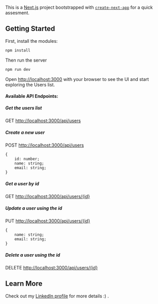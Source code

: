 This is a [Next.js](https://nextjs.org/) project bootstrapped with [`create-next-app`](https://github.com/vercel/next.js/tree/canary/packages/create-next-app) for a quick assesment.

## Getting Started

First, install the modules:

```bash
npm install
```
Then run the server
```bash
npm run dev
```

Open [http://localhost:3000](http://localhost:3000) with your browser to see the UI and start exploring the Users list.

#### Available API Endpoints:

##### Get the users list
GET [http://localhost:3000/api/users](http://localhost:3000/api/users)

##### Create a new user
POST [http://localhost:3000/api/users](http://localhost:3000/api/users)
```
{
    id: number;
    name: string;
    email: string;
}
```

##### Get a user by id
GET [http://localhost:3000/api/users/{id}](http://localhost:3000/api/users/{id})

##### Update a user using the id
PUT [http://localhost:3000/api/users/{id}](http://localhost:3000/api/users/{id})
```
{
    name: string;
    email: string;
}
```

##### Delete a user using the id
DELETE [http://localhost:3000/api/users/{id}](http://localhost:3000/api/users/{id})



## Learn More
Check out my [LinkedIn profile](https://www.linkedin.com/in/oscarjesusrm/) for more details :) .
